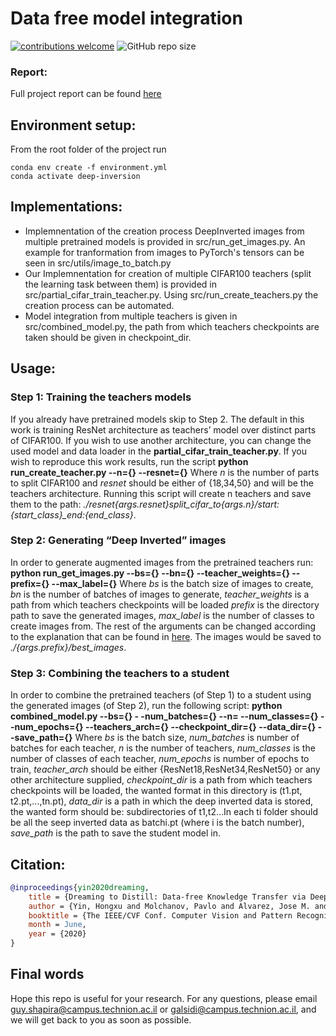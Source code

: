 # Data free model integration

[![contributions welcome](https://img.shields.io/badge/contributions-welcome-blue?style=plastic)]()
![GitHub repo size](https://img.shields.io/github/repo-size/Guy-Shapira/DeepInversion?style=plastic)
### Report:
Full project report can be found [here](report.pdf)

## Environment setup:
From the root folder of the project run
```
conda env create -f environment.yml
conda activate deep-inversion
```

## Implementations:
* Implemnentation of the creation process DeepInverted images from multiple pretrained models is provided in src/run_get_images.py. An example for tranformation from images to PyTorch's tensors can be seen in src/utils/image_to_batch.py
* Our Implemnentation for creation of multiple CIFAR100 teachers (split the learning task between them) is provided in src/partial_cifar_train_teacher.py. Using src/run_create_teachers.py the creation process can be automated.
* Model integration from multiple teachers is given in src/combined_model.py, the path from which teachers checkpoints are taken should be given in checkpoint_dir.

## Usage:
### Step 1: Training the teachers models

If you already have pretrained models skip to Step 2.
The default in this work is training  ResNet architecture as teachers’ model over distinct parts of CIFAR100.
If you wish to use another architecture, you can change the used model and data loader in the **partial_cifar_train_teacher.py**.
If you wish to reproduce this work results, run the script **python run_create_teacher.py  --n={} --resnet={}**
Where *n* is the number of parts to split CIFAR100 and *resnet* should be either of {18,34,50} and will be the teachers architecture.
Running this script will create n teachers and save them to the path:
*./resnet{args.resnet}split_cifar_to{args.n}/start:{start_class}_end:{end_class}*.


### Step 2: Generating “Deep Inverted” images

In order to generate augmented images from the pretrained teachers run:
**python run_get_images.py  --bs={} --bn={} --teacher_weights={} --prefix={} --max_label={}**
Where *bs* is the batch size of images to create, *bn* is the number of batches of images to generate, *teacher_weights* is a path from which teachers checkpoints will be loaded  *prefix* is the directory path to save the generated images, *max_label* is the number of classes to create images from. The rest of the arguments can be changed according to the explanation that can be found in [here](https://github.com/NVlabs/DeepInversion).
The images would be saved to *./{args.prefix}/best_images*.

### Step 3: Combining the teachers to a student

In order to combine the pretrained teachers (of Step 1) to a student using the generated images (of Step 2), run the following script:
**python combined_model.py --bs={} - -num_batches={} --n= --num_classes={} --num_epochs={} --teachers_arch={} --checkpoint_dir={} --data_dir={} --save_path={}**
Where *bs* is the batch size, *num_batches* is number of batches for each teacher, *n* is the number of teachers, *num_classes* is the number of classes of each teacher, *num_epochs* is number of epochs to train, *teacher_arch* should be either {ResNet18,ResNet34,ResNet50} or any other architecture supplied, *checkpoint_dir* is a path from which teachers checkpoints will be loaded, the wanted format in this directory is (t1.pt, t2.pt,...,tn.pt), *data_dir* is a path in which the deep inverted data is stored, the wanted form should be: subdirectories of t1,t2…In each ti folder should be all the seep inverted data as batchi.pt (where i is the batch number), *save_path* is the path to save the student model in.

## Citation:
```bibtex
@inproceedings{yin2020dreaming,
	title = {Dreaming to Distill: Data-free Knowledge Transfer via DeepInversion},
	author = {Yin, Hongxu and Molchanov, Pavlo and Alvarez, Jose M. and Li, Zhizhong and Mallya, Arun and Hoiem, Derek and Jha, Niraj K and Kautz, Jan},
	booktitle = {The IEEE/CVF Conf. Computer Vision and Pattern Recognition (CVPR)},
	month = June,
	year = {2020}
}
```
## Final words
Hope this repo is useful for your research. For any questions, please email guy.shapira@campus.technion.ac.il or galsidi@campus.technion.ac.il, and we will get back to you as soon as possible.
